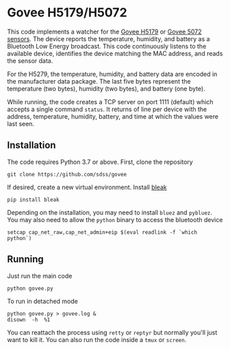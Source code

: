 # Govee H5179/H5072

This code implements a watcher for the [Govee H5179](https://store.govee.com/products/wi-fi-temperature-humidity-sensor) or [Govee 5072 sensors](https://www.amazon.com/Bluetooth-Temperature-Thermometer-Hygrometer-Calibration/dp/B07DWMJKP5). The device reports the temperature, humidity, and battery as a Bluetooth Low Energy broadcast. This code continuously listens to the available device, identifies the device matching the MAC address, and reads the sensor data.

For the H5279, the temperature, humidity, and battery data are encoded in the manufacturer data package. The last five bytes represent the temperature (two bytes), humidity (two bytes), and battery (one byte).

While running, the code creates a TCP server on port 1111 (default) which accepts a single command `status`. It returns of line per device with the address, temperature, humidity, battery, and time at which the values were last seen.

## Installation

The code requires Python 3.7 or above. First, clone the repository

```
git clone https://github.com/sdss/govee
```

If desired, create a new virtual environment. Install [bleak](https://bleak.readthedocs.io/en/latest/)

```
pip install bleak
```

Depending on the installation, you may need to install `bluez` and `pybluez`. You may also need to allow the `python` binary to access the bluetooth device

```
setcap cap_net_raw,cap_net_admin+eip $(eval readlink -f `which python`)
```

## Running

Just run the main code

```
python govee.py
```

To run in detached mode

```
python govee.py > govee.log &
disown  -h  %1
```

You can reattach the process using `retty` or `reptyr` but normally you'll just want to kill it. You can also run the code inside a `tmux` or `screen`.
